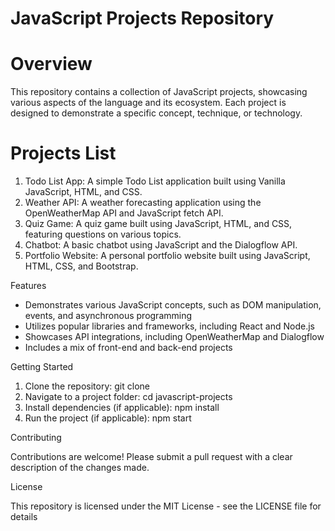 # JavaScript Projects Repository

# Overview

This repository contains a collection of JavaScript projects, showcasing various aspects of the language and its ecosystem. Each project is designed to demonstrate a specific concept, technique, or technology.

# Projects List

1. Todo List App: A simple Todo List application built using Vanilla JavaScript, HTML, and CSS.
2. Weather API: A weather forecasting application using the OpenWeatherMap API and JavaScript fetch API.
3. Quiz Game: A quiz game built using JavaScript, HTML, and CSS, featuring questions on various topics.
4. Chatbot: A basic chatbot using JavaScript and the Dialogflow API.
5. Portfolio Website: A personal portfolio website built using JavaScript, HTML, CSS, and Bootstrap.

Features

- Demonstrates various JavaScript concepts, such as DOM manipulation, events, and asynchronous programming
- Utilizes popular libraries and frameworks, including React and Node.js
- Showcases API integrations, including OpenWeatherMap and Dialogflow
- Includes a mix of front-end and back-end projects

Getting Started

1. Clone the repository: git clone 
2. Navigate to a project folder: cd javascript-projects
3. Install dependencies (if applicable): npm install
4. Run the project (if applicable): npm start

Contributing

Contributions are welcome! Please submit a pull request with a clear description of the changes made.

License

This repository is licensed under the MIT License - see the LICENSE file for details

